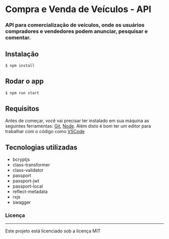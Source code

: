 # Compra e Venda de Veículos - API

### API para comercialização de veículos, onde os usuários compradores e vendedores podem anunciar, pesquisar e comentar.

## Instalação

```bash
$ npm install
```

## Rodar o app

```bash
$ npm run start
```

## Requisitos

Antes de começar, você vai precisar ter instalado em sua máquina as seguintes ferramentas:
[Git](https://git-scm.com), [Node](https://nodejs.org/en).
Além disto é bom ter um editor para trabalhar com o código como [VSCode](https://code.visualstudio.com/)

## Tecnologias utilizadas

- bcryptjs
- class-transformer
- class-validator
- passport
- passport-jwt
- passport-local
- reflect-metadata
- rxjs
- swagger

<h3 id="licenca">Licença</h3>

---

Este projeto está licenciado sob a licença MIT
